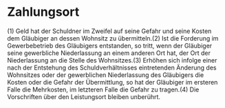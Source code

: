 # Zahlungsort

(1) Geld hat der Schuldner im Zweifel auf seine Gefahr und seine Kosten dem Gläubiger an dessen Wohnsitz zu übermitteln.(2) Ist die Forderung im Gewerbebetrieb des Gläubigers entstanden, so tritt, wenn der Gläubiger seine gewerbliche Niederlassung an einem anderen Ort hat, der Ort der Niederlassung an die Stelle des Wohnsitzes.(3) Erhöhen sich infolge einer nach der Entstehung des Schuldverhältnisses eintretenden Änderung des Wohnsitzes oder der gewerblichen Niederlassung des Gläubigers die Kosten oder die Gefahr der Übermittlung, so hat der Gläubiger im ersteren Falle die Mehrkosten, im letzteren Falle die Gefahr zu tragen.(4) Die Vorschriften über den Leistungsort bleiben unberührt. 

